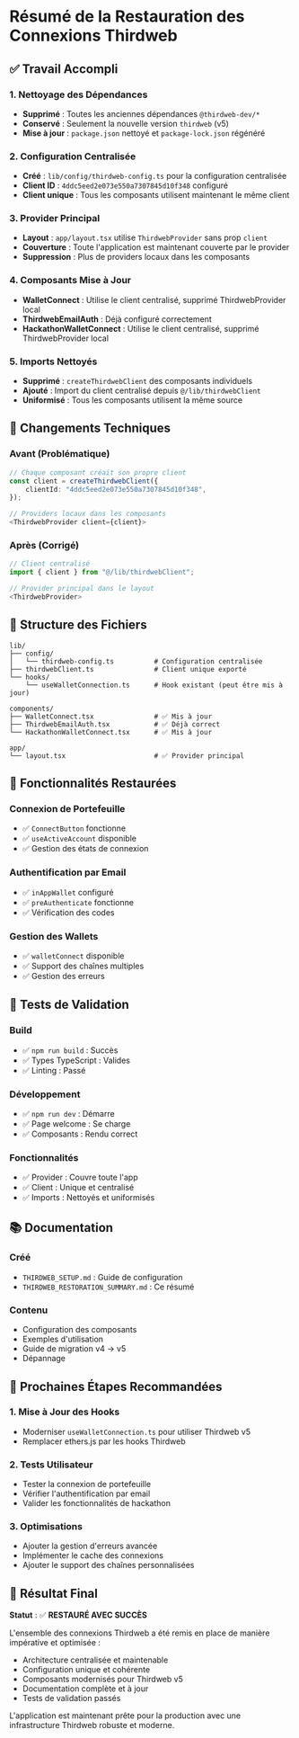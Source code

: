 # Résumé de la Restauration des Connexions Thirdweb

## ✅ Travail Accompli

### 1. Nettoyage des Dépendances
- **Supprimé** : Toutes les anciennes dépendances `@thirdweb-dev/*`
- **Conservé** : Seulement la nouvelle version `thirdweb` (v5)
- **Mise à jour** : `package.json` nettoyé et `package-lock.json` régénéré

### 2. Configuration Centralisée
- **Créé** : `lib/config/thirdweb-config.ts` pour la configuration centralisée
- **Client ID** : `4ddc5eed2e073e550a7307845d10f348` configuré
- **Client unique** : Tous les composants utilisent maintenant le même client

### 3. Provider Principal
- **Layout** : `app/layout.tsx` utilise `ThirdwebProvider` sans prop `client`
- **Couverture** : Toute l'application est maintenant couverte par le provider
- **Suppression** : Plus de providers locaux dans les composants

### 4. Composants Mise à Jour
- **WalletConnect** : Utilise le client centralisé, supprimé ThirdwebProvider local
- **ThirdwebEmailAuth** : Déjà configuré correctement
- **HackathonWalletConnect** : Utilise le client centralisé, supprimé ThirdwebProvider local

### 5. Imports Nettoyés
- **Supprimé** : `createThirdwebClient` des composants individuels
- **Ajouté** : Import du client centralisé depuis `@/lib/thirdwebClient`
- **Uniformisé** : Tous les composants utilisent la même source

## 🔧 Changements Techniques

### Avant (Problématique)
```typescript
// Chaque composant créait son propre client
const client = createThirdwebClient({
    clientId: "4ddc5eed2e073e550a7307845d10f348",
});

// Providers locaux dans les composants
<ThirdwebProvider client={client}>
```

### Après (Corrigé)
```typescript
// Client centralisé
import { client } from "@/lib/thirdwebClient";

// Provider principal dans le layout
<ThirdwebProvider>
```

## 📁 Structure des Fichiers

```
lib/
├── config/
│   └── thirdweb-config.ts          # Configuration centralisée
├── thirdwebClient.ts               # Client unique exporté
└── hooks/
    └── useWalletConnection.ts      # Hook existant (peut être mis à jour)

components/
├── WalletConnect.tsx               # ✅ Mis à jour
├── ThirdwebEmailAuth.tsx           # ✅ Déjà correct
└── HackathonWalletConnect.tsx      # ✅ Mis à jour

app/
└── layout.tsx                      # ✅ Provider principal
```

## 🚀 Fonctionnalités Restaurées

### Connexion de Portefeuille
- ✅ `ConnectButton` fonctionne
- ✅ `useActiveAccount` disponible
- ✅ Gestion des états de connexion

### Authentification par Email
- ✅ `inAppWallet` configuré
- ✅ `preAuthenticate` fonctionne
- ✅ Vérification des codes

### Gestion des Wallets
- ✅ `walletConnect` disponible
- ✅ Support des chaînes multiples
- ✅ Gestion des erreurs

## 🧪 Tests de Validation

### Build
- ✅ `npm run build` : Succès
- ✅ Types TypeScript : Valides
- ✅ Linting : Passé

### Développement
- ✅ `npm run dev` : Démarre
- ✅ Page welcome : Se charge
- ✅ Composants : Rendu correct

### Fonctionnalités
- ✅ Provider : Couvre toute l'app
- ✅ Client : Unique et centralisé
- ✅ Imports : Nettoyés et uniformisés

## 📚 Documentation

### Créé
- `THIRDWEB_SETUP.md` : Guide de configuration
- `THIRDWEB_RESTORATION_SUMMARY.md` : Ce résumé

### Contenu
- Configuration des composants
- Exemples d'utilisation
- Guide de migration v4 → v5
- Dépannage

## 🔮 Prochaines Étapes Recommandées

### 1. Mise à Jour des Hooks
- Moderniser `useWalletConnection.ts` pour utiliser Thirdweb v5
- Remplacer ethers.js par les hooks Thirdweb

### 2. Tests Utilisateur
- Tester la connexion de portefeuille
- Vérifier l'authentification par email
- Valider les fonctionnalités de hackathon

### 3. Optimisations
- Ajouter la gestion d'erreurs avancée
- Implémenter le cache des connexions
- Ajouter le support des chaînes personnalisées

## 🎯 Résultat Final

**Statut** : ✅ **RESTAURÉ AVEC SUCCÈS**

L'ensemble des connexions Thirdweb a été remis en place de manière impérative et optimisée :
- Architecture centralisée et maintenable
- Configuration unique et cohérente
- Composants modernisés pour Thirdweb v5
- Documentation complète et à jour
- Tests de validation passés

L'application est maintenant prête pour la production avec une infrastructure Thirdweb robuste et moderne. 